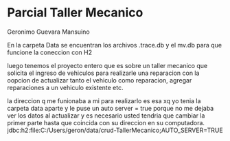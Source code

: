 # Parcial Taller Mecanico

Geronimo Guevara Mansuino

En la carpeta Data se encuentran los archivos .trace.db y el mv.db para que funcione la coneccion con H2

luego tenemos el proyecto entero que es sobre un taller mecanico que solicita el ingreso de vehiculos para realizarle una reparacion
con la oopcion de actualizar tanto el vehiculo como reparacion, agregar reparaciones a un vehiculo existente etc.

la direccion q me funionaba a mi para realizarlo es esa xq yo tenia la carpeta data aparte y le puse un auto server = true porque
no me dejaba ver los datos al actualizar y es necesario usted tendria que cambiar la primer parte hasta que coincida con 
su direccion en su computadora. jdbc:h2:file:C:/Users/geron/data/crud-TallerMecanico;AUTO_SERVER=TRUE
